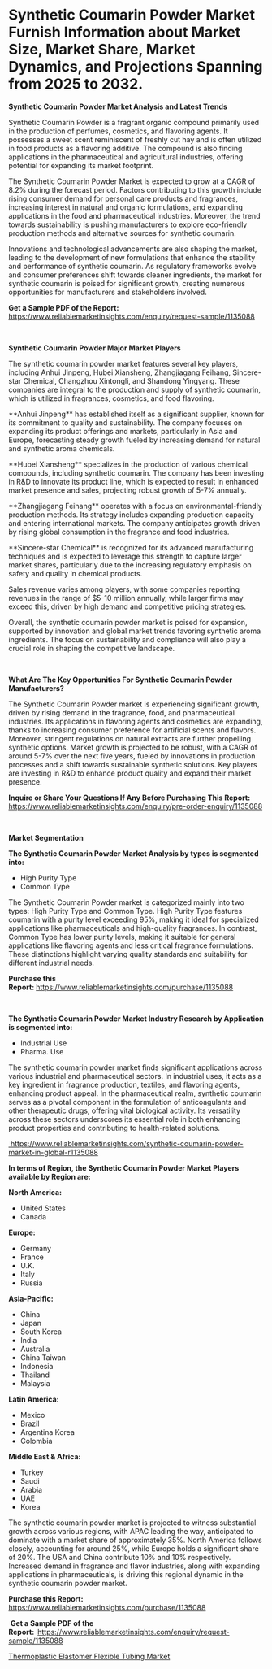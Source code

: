 <p><h1>Synthetic Coumarin Powder Market Furnish Information about Market Size, Market Share, Market Dynamics, and Projections Spanning from 2025 to 2032.</h1></p><p><strong>Synthetic Coumarin Powder Market Analysis and Latest Trends</strong></p>
<p><p>Synthetic Coumarin Powder is a fragrant organic compound primarily used in the production of perfumes, cosmetics, and flavoring agents. It possesses a sweet scent reminiscent of freshly cut hay and is often utilized in food products as a flavoring additive. The compound is also finding applications in the pharmaceutical and agricultural industries, offering potential for expanding its market footprint.</p><p>The Synthetic Coumarin Powder Market is expected to grow at a CAGR of 8.2% during the forecast period. Factors contributing to this growth include rising consumer demand for personal care products and fragrances, increasing interest in natural and organic formulations, and expanding applications in the food and pharmaceutical industries. Moreover, the trend towards sustainability is pushing manufacturers to explore eco-friendly production methods and alternative sources for synthetic coumarin.</p><p>Innovations and technological advancements are also shaping the market, leading to the development of new formulations that enhance the stability and performance of synthetic coumarin. As regulatory frameworks evolve and consumer preferences shift towards cleaner ingredients, the market for synthetic coumarin is poised for significant growth, creating numerous opportunities for manufacturers and stakeholders involved.</p></p>
<p><strong>Get a Sample PDF of the Report:&nbsp;</strong> <a href="https://www.reliablemarketinsights.com/enquiry/request-sample/1135088?utm_campaign=2563&utm_medium=2&utm_source=Github&utm_content=ia&utm_term=25032025&utm_id=synthetic-coumarin-powder">https://www.reliablemarketinsights.com/enquiry/request-sample/1135088</a></p>
<p>&nbsp;</p>
<p><strong>Synthetic Coumarin Powder Major Market Players</strong></p>
<p><p>The synthetic coumarin powder market features several key players, including Anhui Jinpeng, Hubei Xiansheng, Zhangjiagang Feihang, Sincere-star Chemical, Changzhou Xintongli, and Shandong Yingyang. These companies are integral to the production and supply of synthetic coumarin, which is utilized in fragrances, cosmetics, and food flavoring.</p><p>**Anhui Jinpeng** has established itself as a significant supplier, known for its commitment to quality and sustainability. The company focuses on expanding its product offerings and markets, particularly in Asia and Europe, forecasting steady growth fueled by increasing demand for natural and synthetic aroma chemicals.</p><p>**Hubei Xiansheng** specializes in the production of various chemical compounds, including synthetic coumarin. The company has been investing in R&D to innovate its product line, which is expected to result in enhanced market presence and sales, projecting robust growth of 5-7% annually.</p><p>**Zhangjiagang Feihang** operates with a focus on environmental-friendly production methods. Its strategy includes expanding production capacity and entering international markets. The company anticipates growth driven by rising global consumption in the fragrance and food industries.</p><p>**Sincere-star Chemical** is recognized for its advanced manufacturing techniques and is expected to leverage this strength to capture larger market shares, particularly due to the increasing regulatory emphasis on safety and quality in chemical products.</p><p>Sales revenue varies among players, with some companies reporting revenues in the range of $5-10 million annually, while larger firms may exceed this, driven by high demand and competitive pricing strategies.</p><p>Overall, the synthetic coumarin powder market is poised for expansion, supported by innovation and global market trends favoring synthetic aroma ingredients. The focus on sustainability and compliance will also play a crucial role in shaping the competitive landscape.</p></p>
<p>&nbsp;</p>
<p><strong>What Are The Key Opportunities For Synthetic Coumarin Powder Manufacturers?</strong></p>
<p><p>The Synthetic Coumarin Powder market is experiencing significant growth, driven by rising demand in the fragrance, food, and pharmaceutical industries. Its applications in flavoring agents and cosmetics are expanding, thanks to increasing consumer preference for artificial scents and flavors. Moreover, stringent regulations on natural extracts are further propelling synthetic options. Market growth is projected to be robust, with a CAGR of around 5-7% over the next five years, fueled by innovations in production processes and a shift towards sustainable synthetic solutions. Key players are investing in R&D to enhance product quality and expand their market presence.</p></p>
<p><strong>Inquire or Share Your Questions If Any Before Purchasing This Report:</strong> <a href="https://www.reliablemarketinsights.com/enquiry/pre-order-enquiry/1135088?utm_campaign=2563&utm_medium=2&utm_source=Github&utm_content=ia&utm_term=25032025&utm_id=synthetic-coumarin-powder">https://www.reliablemarketinsights.com/enquiry/pre-order-enquiry/1135088</a></p>
<p>&nbsp;</p>
<p><strong>Market Segmentation</strong></p>
<p><strong>The Synthetic Coumarin Powder Market Analysis by types is segmented into:</strong></p>
<p><ul><li>High Purity Type</li><li>Common Type</li></ul></p>
<p><p>The Synthetic Coumarin Powder market is categorized mainly into two types: High Purity Type and Common Type. High Purity Type features coumarin with a purity level exceeding 95%, making it ideal for specialized applications like pharmaceuticals and high-quality fragrances. In contrast, Common Type has lower purity levels, making it suitable for general applications like flavoring agents and less critical fragrance formulations. These distinctions highlight varying quality standards and suitability for different industrial needs.</p></p>
<p><strong>Purchase this Report:&nbsp;</strong><a href="https://www.reliablemarketinsights.com/purchase/1135088?utm_campaign=2563&utm_medium=2&utm_source=Github&utm_content=ia&utm_term=25032025&utm_id=synthetic-coumarin-powder">https://www.reliablemarketinsights.com/purchase/1135088</a></p>
<p>&nbsp;</p>
<p><strong>The Synthetic Coumarin Powder Market Industry Research by Application is segmented into:</strong></p>
<p><ul><li>Industrial Use</li><li>Pharma. Use</li></ul></p>
<p><p>The synthetic coumarin powder market finds significant applications across various industrial and pharmaceutical sectors. In industrial uses, it acts as a key ingredient in fragrance production, textiles, and flavoring agents, enhancing product appeal. In the pharmaceutical realm, synthetic coumarin serves as a pivotal component in the formulation of anticoagulants and other therapeutic drugs, offering vital biological activity. Its versatility across these sectors underscores its essential role in both enhancing product properties and contributing to health-related solutions.</p></p>
<p><a href="https://www.reliablemarketinsights.com/synthetic-coumarin-powder-market-in-global-r1135088?utm_campaign=2563&utm_medium=2&utm_source=Github&utm_content=ia&utm_term=25032025&utm_id=synthetic-coumarin-powder">&nbsp;https://www.reliablemarketinsights.com/synthetic-coumarin-powder-market-in-global-r1135088</a></p>
<p><strong>In terms of Region, the Synthetic Coumarin Powder Market Players available by Region are:</strong></p>
<p>
    <p> <strong> North America: </strong>
        <ul>
            <li>United States</li>
            <li>Canada</li>
        </ul>
        </p> 
    <p> <strong> Europe: </strong>
        <ul>
            <li>Germany</li>
            <li>France</li>
            <li>U.K.</li>
            <li>Italy</li>
            <li>Russia</li>
        </ul>
        </p> 
    <p> <strong> Asia-Pacific: </strong>
        <ul>
            <li>China</li>
            <li>Japan</li>
            <li>South Korea</li>
            <li>India</li>
            <li>Australia</li>
            <li>China Taiwan</li>
            <li>Indonesia</li>
            <li>Thailand</li>
            <li>Malaysia</li>
        </ul>
        </p> 
    <p> <strong> Latin America: </strong>
        <ul>
            <li>Mexico</li>
            <li>Brazil</li>
            <li>Argentina Korea</li>
            <li>Colombia</li>
        </ul>
        </p> 
    <p> <strong> Middle East & Africa: </strong>
        <ul>
            <li>Turkey</li>
            <li>Saudi</li>
            <li>Arabia</li>
            <li>UAE</li>
            <li>Korea</li>
        </ul>
    </p>
    </p>
<p><p>The synthetic coumarin powder market is projected to witness substantial growth across various regions, with APAC leading the way, anticipated to dominate with a market share of approximately 35%. North America follows closely, accounting for around 25%, while Europe holds a significant share of 20%. The USA and China contribute 10% and 10% respectively. Increased demand in fragrance and flavor industries, along with expanding applications in pharmaceuticals, is driving this regional dynamic in the synthetic coumarin powder market.</p></p>
<p><strong>Purchase this Report: </strong><a href="https://www.reliablemarketinsights.com/purchase/1135088?utm_campaign=2563&utm_medium=2&utm_source=Github&utm_content=ia&utm_term=25032025&utm_id=synthetic-coumarin-powder">https://www.reliablemarketinsights.com/purchase/1135088</a></p>
<p>&nbsp;<strong>Get a Sample PDF of the Report:&nbsp;&nbsp;</strong><a href="https://www.reliablemarketinsights.com/enquiry/request-sample/1135088?utm_campaign=2563&utm_medium=2&utm_source=Github&utm_content=ia&utm_term=25032025&utm_id=synthetic-coumarin-powder">https://www.reliablemarketinsights.com/enquiry/request-sample/1135088</a></p>
<p><strong></strong></p>
<p><p><a href="https://github.com/ChiragRP21/Market-Research-Report-List-7/blob/main/thermoplastic-elastomer-flexible-tubing-market.md?utm_campaign=2563&utm_medium=2&utm_source=Github&utm_content=ia&utm_term=25032025&utm_id=synthetic-coumarin-powder">Thermoplastic Elastomer Flexible Tubing Market</a></p></p>